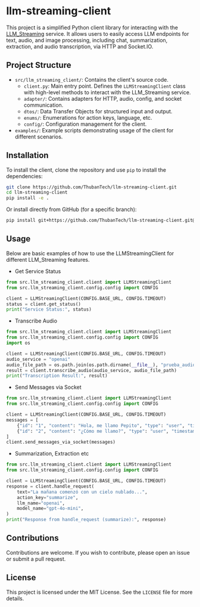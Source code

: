 # llm-streaming-client

This project is a simplified Python client library for interacting with the [LLM_Streaming](https://github.com/ThubanTech/llm-streaming) service. It allows users to easily access LLM endpoints for text, audio, and image processing, including chat, summarization, extraction, and audio transcription, via HTTP and Socket.IO.

## Project Structure

- `src/llm_streaming_client/`: Contains the client's source code.
  - `client.py`: Main entry point. Defines the `LLMStreamingClient` class with high-level methods to interact with the LLM_Streaming service.
  - `adapter/`: Contains adapters for HTTP, audio, config, and socket communication.
  - `dtos/`: Data Transfer Objects for structured input and output.
  - `enums/`: Enumerations for action keys, language, etc.
  - `config/`: Configuration management for the client.
- `examples/`: Example scripts demonstrating usage of the client for different scenarios.

## Installation

To install the client, clone the repository and use `pip` to install the dependencies:

```bash
git clone https://github.com/ThubanTech/llm-streaming-client.git
cd llm-streaming-client
pip install -e .
```

Or install directly from GitHub (for a specific branch):
```bash
pip install git+https://github.com/ThubanTech/llm-streaming-client.git@main#egg=llm_streaming-client
```
## Usage

Below are basic examples of how to use the LLMStreamingClient for different LLM_Streaming features.

- Get Service Status
```python
from src.llm_streaming_client.client import LLMStreamingClient
from src.llm_streaming_client.config.config import CONFIG

client = LLMStreamingClient(CONFIG.BASE_URL, CONFIG.TIMEOUT)
status = client.get_status()
print("Service Status:", status)
```

- Transcribe Audio
```python
from src.llm_streaming_client.client import LLMStreamingClient
from src.llm_streaming_client.config.config import CONFIG
import os

client = LLMStreamingClient(CONFIG.BASE_URL, CONFIG.TIMEOUT)
audio_service = "openai"
audio_file_path = os.path.join(os.path.dirname(__file__), "prueba_audio.wav")
result = client.transcribe_audio(audio_service, audio_file_path)
print("Transcription Result:", result)
```

- Send Messages via Socket
```python
from src.llm_streaming_client.client import LLMStreamingClient
from src.llm_streaming_client.config.config import CONFIG

client = LLMStreamingClient(CONFIG.BASE_URL, CONFIG.TIMEOUT)
messages = [
    {"id": "1", "content": "Hola, me llamo Pepito", "type": "user", "timestamp": "2025-04-09T12:00:00Z"},
    {"id": "2", "content": "¿Cómo me llamo?", "type": "user", "timestamp": "2025-04-09T12:01:00Z"},
]
client.send_messages_via_socket(messages)
```

- Summarization, Extraction etc
```python
from src.llm_streaming_client.client import LLMStreamingClient
from src.llm_streaming_client.config.config import CONFIG

client = LLMStreamingClient(CONFIG.BASE_URL, CONFIG.TIMEOUT)
response = client.handle_request(
    text="La mañana comenzó con un cielo nublado...",
    action_key="summarize",
    llm_name="openai",
    model_name="gpt-4o-mini",
)
print("Response from handle_request (summarize):", response)
```

## Contributions

Contributions are welcome. If you wish to contribute, please open an issue or submit a pull request.

## License

This project is licensed under the MIT License. See the `LICENSE` file for more details.
